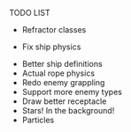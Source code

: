 TODO LIST
- Refractor classes
+ Fix ship physics
- Better ship definitions
- Actual rope physics
- Redo enemy grappling
- Support more enemy types
- Draw better receptacle
- Stars! In the background!
- Particles